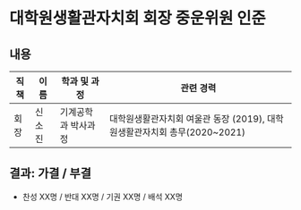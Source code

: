 대학원생활관자치회 회장 중운위원 인준
===

## 내용

| 직책 | 이름 | 학과 및 과정 | 관련 경력 | 
|---|---|---|---|
| 회장 | 신소진 |기계공학과 박사과정 | 대학원생활관자치회 여울관 동장 (2019), 대학원생활관자치회 총무(2020~2021)|

## 결과: 가결 / 부결
- 찬성 XX명 / 반대 XX명 / 기권 XX명 / 배석 XX명
